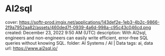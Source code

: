 # AI2sql

cover: https://softr-prod.imgix.net/applications/143def2e-1eb3-4b2c-9866-2f9a7952aa82/assets/460ded7f-0939-4a6d-998a-c95c43c046cd.png
created: December 23, 2022 9:50 AM (UTC)
description: With AI2sql, engineers and non-engineers can easily write efficient, error-free SQL queries without knowing SQL.
folder: AI Systems / AI | Data
tags: ai, data
url: https://www.ai2sql.io/